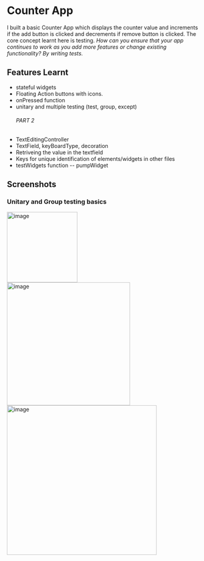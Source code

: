 # Counter App 

I built a basic Counter App which displays the counter value and increments if the add button is clicked and decrements if remove button is clicked.
The core concept learnt here is testing. 
*How can you ensure that your app continues to work as you add more features or change existing functionality? By writing tests.*

## Features Learnt 
- stateful widgets
- Floating Action buttons with icons.
- onPressed function
- unitary and multiple testing (test, group, except)
  ###### PART 2
- TextEditingController
- TextField, keyBoardType, decoration
- Retriveing the value in the textfield
- Keys for unique identification of elements/widgets in other files
- testWidgets function -- pumpWidget


## Screenshots
### Unitary and Group testing basics
<img width="185" alt="image" src="https://github.com/user-attachments/assets/d3e7f689-b227-4a31-9780-f7239a428bd5" />
<img width="323" alt="image" src="https://github.com/user-attachments/assets/166cb5e0-7c3b-49f7-8ab8-4fd41a28d569" />
<img width="393" alt="image" src="https://github.com/user-attachments/assets/d7f0320b-466d-4b25-8c76-a94bb38052c0" />

